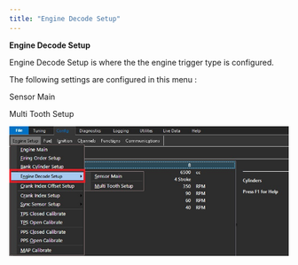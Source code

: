 ```yaml
---
title: "Engine Decode Setup"
---
```


**Engine Decode Setup**


Engine Decode Setup is where the the engine trigger type is configured. &nbsp;

The following settings are configured in this menu :


Sensor Main

Multi Tooth Setup


![Image](</img/AA main10.jpg>)


